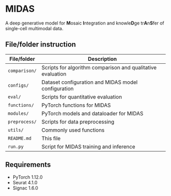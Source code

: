 # MIDAS

A deep generative model for **M**osaic **I**ntegration and knowle**D**ge tr**A**n**S**fer of single-cell multimodal data.

## File/folder instruction

| File/folder | Description                                                 |
| -------------- | ----------------------------------------------------------- |
| `comparison/`  | Scripts for algorithm comparison and qualitative evaluation |
| `configs/`     | Dataset configuration and MIDAS model configuration         |
| `eval/`        | Scripts for quantitative evaluation                         |
| `functions/`   | PyTorch functions for MIDAS                                 |
| `modules/`     | PyTorch models and dataloader for MIDAS                     |
| `preprocess/`  | Scripts for data preprocessing                              |
| `utils/`       | Commonly used functions                                     |
| `README.md`    | This file                                                   |
| `run.py`       | Script for MIDAS training and inference                     |

## Requirements

*   PyTorch 1.12.0
*   Seurat 4.1.0
*   Signac 1.6.0
